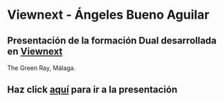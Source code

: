 # Viewnext - Ángeles Bueno Aguilar

## Presentación de la formación Dual desarrollada en [Viewnext](https://www.viewnext.com/) 
The Green Ray, Málaga.

## Haz click <a target="blank" href="https://slides.com/angytambien/dual">aquí</a> para ir a la presentación
